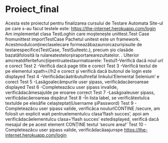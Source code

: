 # Proiect_final
Acesta este proiectul pentru finalizarea cursului de Testare Automata
Site-ul pe care s-au facut testele este: https://the-internet.herokuapp.com/login
  Am implementat clasa TestLoghin care moștenește unittest.Test Case
fromunittest importTestCase
  Pachetul unitest este un framework. Acestmodulconțineclaselecare formeazăbazaunorcazurișisuite de testarespecifice(TestCase, TestSuiteetc.), precum șio clasăde bazatăfolosită la rulareatestelorșiraportarearezultatelor.
. Ulterior amcreatdiferitefuncțiipentruatestaurmatoarele:
  Testul1-Verifică dacă noul url e corect
  Test 2 -Verifică dacă page title e corect
  Test 3 -Verifică textul de pe elementul xpath=//h2 e corect și verifică dacă butonul de login este displayed
  Test 4 -Verificădacăatributulhrefal linkului‘Elemental Selenium’ e corect
  Test 5 -Lasăgoalecâmpurile user șipass, verificădacăeroareae displayed
  Test 6 -Completeazăcu user șipass invalide, verificădacămesajulde pe eroaree correct
  Test 7 -Lasăgoaleuser șipass, verificădacăeroareaa dispărut
  Test 8 -În lista label, se verificătextulca textulde pe elesăfie celașteptat(Username șiPassword)
  Test 9 -Completeazăcu user șipass valide, verificăca noulurlCONTINE /secure, am folosit un explicit wait pentruelementulcu clasa’flash succes’, apoi am verificădacăelementulcu clasa=’flash succes’ estedisplayed, verifică dacă mesajul de pe acest element CONȚINE textul ‘secure area!’
  Test 10 -Completeazăcu user șipass valide, verificădacăaajunspe https://the-internet.herokuapp.com/login
